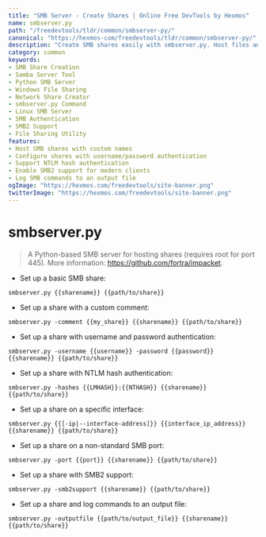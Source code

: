 ```yaml
---
title: "SMB Server - Create Shares | Online Free DevTools by Hexmos"
name: smbserver.py
path: "/freedevtools/tldr/common/smbserver-py/"
canonical: "https://hexmos-com/freedevtools/tldr/common/smbserver-py/"
description: "Create SMB shares easily with smbserver.py. Host files and folders on your network with advanced authentication options. Free online tool, no registration required."
category: common
keywords:
- SMB Share Creation
- Samba Server Tool
- Python SMB Server
- Windows File Sharing
- Network Share Creator
- smbserver.py Command
- Linux SMB Server
- SMB Authentication
- SMB2 Support
- File Sharing Utility
features:
- Host SMB shares with custom names
- Configure shares with username/password authentication
- Support NTLM hash authentication
- Enable SMB2 support for modern clients
- Log SMB commands to an output file
ogImage: "https://hexmos.com/freedevtools/site-banner.png"
twitterImage: "https://hexmos.com/freedevtools/site-banner.png"
---
```


# smbserver.py

> A Python-based SMB server for hosting shares (requires root for port 445).
> More information: <https://github.com/fortra/impacket>.

- Set up a basic SMB share:

`smbserver.py {{sharename}} {{path/to/share}}`

- Set up a share with a custom comment:

`smbserver.py -comment {{my_share}} {{sharename}} {{path/to/share}}`

- Set up a share with username and password authentication:

`smbserver.py -username {{username}} -password {{password}} {{sharename}} {{path/to/share}}`

- Set up a share with NTLM hash authentication:

`smbserver.py -hashes {{LMHASH}}:{{NTHASH}} {{sharename}} {{path/to/share}}`

- Set up a share on a specific interface:

`smbserver.py {{[-ip|--interface-address]}} {{interface_ip_address}} {{sharename}} {{path/to/share}}`

- Set up a share on a non-standard SMB port:

`smbserver.py -port {{port}} {{sharename}} {{path/to/share}}`

- Set up a share with SMB2 support:

`smbserver.py -smb2support {{sharename}} {{path/to/share}}`

- Set up a share and log commands to an output file:

`smbserver.py -outputfile {{path/to/output_file}} {{sharename}} {{path/to/share}}`

